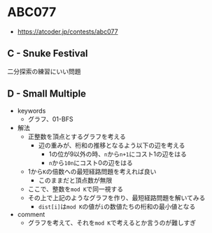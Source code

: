 # ABC077
* https://atcoder.jp/contests/abc077


## C - Snuke Festival
二分探索の練習にいい問題


## D - Small Multiple
* keywords
  - グラフ、01-BFS
* 解法
  - 正整数を頂点とするグラフを考える
    - 辺の重みが、桁和の推移となるよう以下の辺を考える
      - 1の位が9以外の時、`n`から`n+1`にコスト1の辺をはる
      - `n`から`10n`にコスト0の辺をはる
  - 1から`K`の倍数への最短経路問題を考えれば良い
    - このままだと頂点数が無限
  - ここで、整数を`mod K`で同一視する
  - その上で上記のようなグラフを作り、最短経路問題を解いてみる
    - `dist[i]`は`mod K`の値が`i`の数値たちの桁和の最小値となる
* comment
  - グラフを考えて、それを`mod K`で考えるとか言うのが難しすぎ
